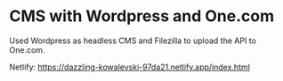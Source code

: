 # CMS with Wordpress and One.com

Used Wordpress as headless CMS and Filezilla to upload the API to One.com. 

Netlify: https://dazzling-kowalevski-97da21.netlify.app/index.html

